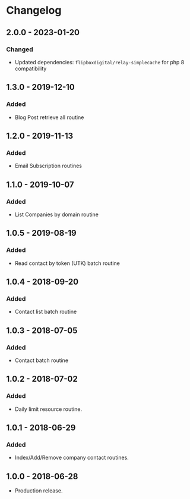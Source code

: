 # Changelog

## 2.0.0 - 2023-01-20
### Changed
- Updated dependencies: `flipboxdigital/relay-simplecache` for php 8 compatibility

## 1.3.0 - 2019-12-10
### Added
- Blog Post retrieve all routine

## 1.2.0 - 2019-11-13
### Added
- Email Subscription routines

## 1.1.0 - 2019-10-07
### Added
- List Companies by domain routine

## 1.0.5 - 2019-08-19
### Added
- Read contact by token (UTK) batch routine

## 1.0.4 - 2018-09-20
### Added
- Contact list batch routine

## 1.0.3 - 2018-07-05
### Added
- Contact batch routine

## 1.0.2 - 2018-07-02
### Added
- Daily limit resource routine.

## 1.0.1 - 2018-06-29
### Added
- Index/Add/Remove company contact routines.

## 1.0.0 - 2018-06-28
- Production release.